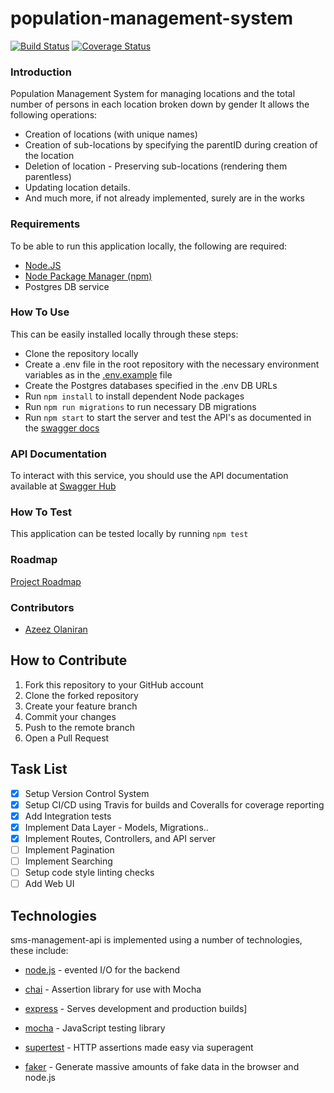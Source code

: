 # population-management-system
[![Build Status](https://travis-ci.org/azeezolaniran2016/population-management-system.svg?branch=master)](https://travis-ci.org/azeezolaniran2016/population-management-system) [![Coverage Status](https://coveralls.io/repos/github/azeezolaniran2016/population-management-system/badge.svg?branch=master)](https://coveralls.io/github/azeezolaniran2016/population-management-system?branch=master)

### Introduction
Population Management System for managing locations and the total number of persons in each location broken down by gender It allows the following operations:
- Creation of locations (with unique names)
- Creation of sub-locations by specifying the parentID during creation of the location
- Deletion of location - Preserving sub-locations (rendering them parentless)
- Updating location details.
- And much more, if not already implemented, surely are in the works

### Requirements
To be able to run this application locally, the following are required:
- [Node.JS]
- [Node Package Manager (npm)]
- Postgres DB service

### How To Use
This can be easily installed locally through these steps:
- Clone the repository locally
- Create a .env file in the root repository with the necessary environment variables as in the [.env.example](/.env.example) file
- Create the Postgres databases specified in the .env DB URLs
- Run `npm install` to install dependent Node packages
- Run `npm run migrations` to run necessary DB migrations
- Run `npm start` to start the server and test the API's as documented in the [swagger docs](/swagger.yaml)

### API Documentation
To interact with this service, you should use the API documentation available at [Swagger Hub](https://app.swaggerhub.com/apis/azeez-olaniran/rest-api_for_the_population_management_system/v1)

### How To Test
This application can be tested locally by running `npm test`


### Roadmap
[Project Roadmap](https://trello.com/b/2HuNTGyn/population-management-system)

### Contributors
- [Azeez Olaniran](https://github.com/azeezolaniran2016)

## How to Contribute
1. Fork this repository to your GitHub account
2. Clone the forked repository
3. Create your feature branch
4. Commit your changes
5. Push to the remote branch
6. Open a Pull Request

## Task List
- [x] Setup Version Control System
- [x] Setup CI/CD using Travis for builds and Coveralls for coverage reporting
- [x] Add Integration tests
- [x] Implement Data Layer - Models, Migrations..
- [x] Implement Routes, Controllers, and API server
- [ ] Implement Pagination
- [ ] Implement Searching
- [ ] Setup code style linting checks
- [ ] Add Web UI

## Technologies
sms-management-api is implemented using a number of technologies, these include:
* [node.js] - evented I/O for the backend
* [chai] - Assertion library for use with Mocha
* [express] - Serves development and production builds]
* [mocha] - JavaScript testing library
* [supertest] - HTTP assertions made easy via superagent
* [faker] - Generate massive amounts of fake data in the browser and node.js

   [mocha]: <https://mochajs.org>
   [node.js]: <http://nodejs.org>
   [chai]: <http://chaijs.com/api/bdd/>
   [express]: <http://expressjs.com/>
   [mocha]: <https://mochajs.org/>
   [supertest]: <https://github.com/visionmedia/supertest>
   [faker]: <https://github.com/marak/Faker.js/>
   [Node Package Manager (npm)]: <https://www.npmjs.com>
